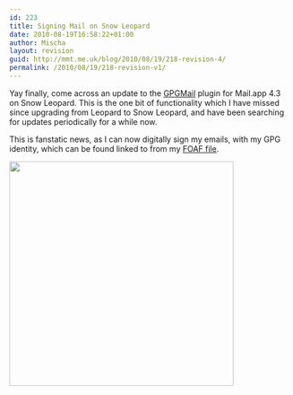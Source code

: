 ```yaml
---
id: 223
title: Signing Mail on Snow Leopard
date: 2010-08-19T16:58:22+01:00
author: Mischa
layout: revision
guid: http://mmt.me.uk/blog/2010/08/19/218-revision-4/
permalink: /2010/08/19/218-revision-v1/
---
```

Yay finally, come across an update to the  [GPGMail](http://www.gpgmail.org/) plugin for Mail.app 4.3 on Snow Leopard. This is the one bit of functionality which I have missed since upgrading from Leopard to Snow Leopard, and have been searching for updates periodically for a while now. 

This is fanstatic news, as I can now digitally sign my emails, with my GPG identity, which can be found linked to from my [FOAF file](https://mmt.me.uk/blog/foaf.rdf).

[<img src="https://mmt.me.uk/blog/wp-content/uploads/2010/08/Screen-shot-2010-08-19-at-16.49.55.png" alt="" title="Signing Mail in Mail.app 4.3" width="400"  class="aligncenter size-full wp-image-220" />](https://mmt.me.uk/blog/wp-content/uploads/2010/08/Screen-shot-2010-08-19-at-16.49.55.png)